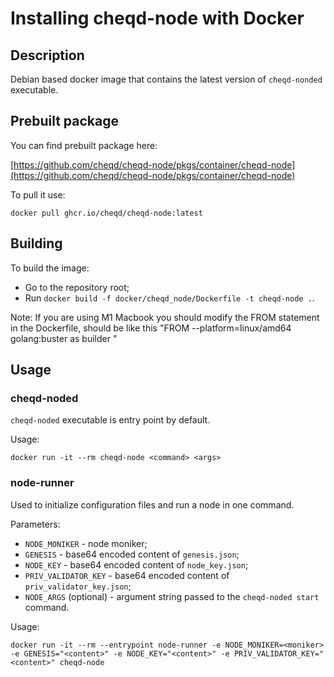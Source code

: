 # Installing cheqd-node with Docker

## Description

Debian based docker image that contains the latest version of `cheqd-nonded` executable.

## Prebuilt package

You can find prebuilt package here:

[https://github.com/cheqd/cheqd-node/pkgs/container/cheqd-node](https://github.com/cheqd/cheqd-node/pkgs/container/cheqd-node)

To pull it use:

```text
docker pull ghcr.io/cheqd/cheqd-node:latest
```

## Building

To build the image:

* Go to the repository root;
* Run `docker build -f docker/cheqd_node/Dockerfile -t cheqd-node .`.

Note: If you are using M1 Macbook you should modify the FROM statement in the Dockerfile, should be like this "FROM --platform=linux/amd64 golang:buster as builder "

## Usage

### cheqd-noded

`cheqd-noded` executable is entry point by default.

Usage:

```text
docker run -it --rm cheqd-node <command> <args>
```

### node-runner

Used to initialize configuration files and run a node in one command.

Parameters:

* `NODE_MONIKER` - node moniker;
* `GENESIS` - base64 encoded content of `genesis.json`;
* `NODE_KEY` - base64 encoded content of `node_key.json`;
* `PRIV_VALIDATOR_KEY` - base64 encoded content of `priv_validator_key.json`;
* `NODE_ARGS` \(optional\) - argument string passed to the `cheqd-noded start` command.

Usage:

```text
docker run -it --rm --entrypoint node-runner -e NODE_MONIKER=<moniker> -e GENESIS="<content>" -e NODE_KEY="<content>" -e PRIV_VALIDATOR_KEY="<content>" cheqd-node
```

